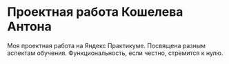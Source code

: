 **Проектная работа Кошелева Антона**
=
Моя проектная работа на Яндекс Практикуме. Посвящена разным аспектам обучения. Функциональность, если честно, стремится к нулю.